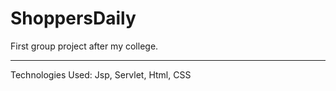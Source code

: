 # ShoppersDaily
First group project after my college.

--------------------------------
Technologies Used: Jsp, Servlet, Html, CSS
